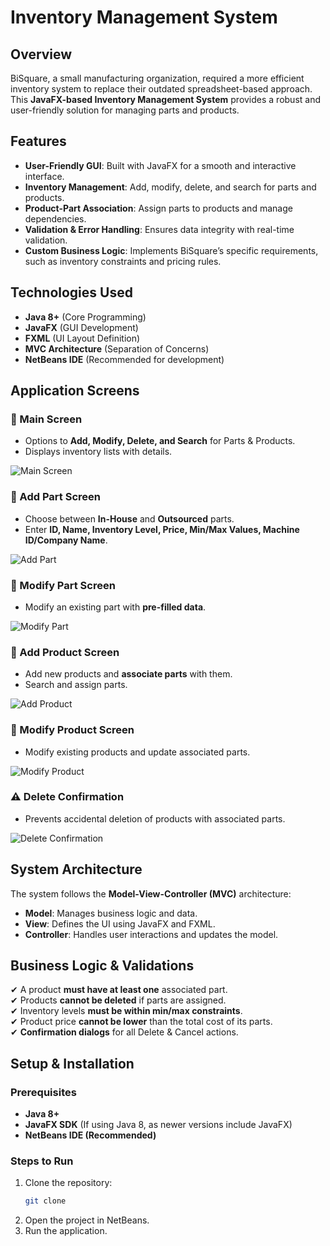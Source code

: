 # Inventory Management System

## Overview
BiSquare, a small manufacturing organization, required a more efficient inventory system to replace their outdated spreadsheet-based approach. This **JavaFX-based Inventory Management System** provides a robust and user-friendly solution for managing parts and products.

## Features
- **User-Friendly GUI**: Built with JavaFX for a smooth and interactive interface.
- **Inventory Management**: Add, modify, delete, and search for parts and products.
- **Product-Part Association**: Assign parts to products and manage dependencies.
- **Validation & Error Handling**: Ensures data integrity with real-time validation.
- **Custom Business Logic**: Implements BiSquare’s specific requirements, such as inventory constraints and pricing rules.

## Technologies Used
- **Java 8+** (Core Programming)
- **JavaFX** (GUI Development)
- **FXML** (UI Layout Definition)
- **MVC Architecture** (Separation of Concerns)
- **NetBeans IDE** (Recommended for development)

## Application Screens

### 📌 Main Screen
- Options to **Add, Modify, Delete, and Search** for Parts & Products.
- Displays inventory lists with details.

![Main Screen](https://user-images.githubusercontent.com/10691766/29241971-0bdc88e4-7fa6-11e7-86c8-2db7917762af.jpg)

### 📌 Add Part Screen
- Choose between **In-House** and **Outsourced** parts.
- Enter **ID, Name, Inventory Level, Price, Min/Max Values, Machine ID/Company Name**.

![Add Part](https://user-images.githubusercontent.com/10691766/29241970-0bd8bec6-7fa6-11e7-9b10-189f74b6d96f.jpg)

### 📌 Modify Part Screen
- Modify an existing part with **pre-filled data**.

![Modify Part](https://user-images.githubusercontent.com/10691766/29241972-0beba4dc-7fa6-11e7-8747-e9356307d791.jpg)

### 📌 Add Product Screen
- Add new products and **associate parts** with them.
- Search and assign parts.

![Add Product](https://user-images.githubusercontent.com/10691766/29241969-0bd16c34-7fa6-11e7-99ca-ff4212e3d545.jpg)

### 📌 Modify Product Screen
- Modify existing products and update associated parts.

![Modify Product](https://user-images.githubusercontent.com/10691766/29241967-0bcc2e5e-7fa6-11e7-890b-75e15b0a49eb.jpg)

### ⚠️ Delete Confirmation
- Prevents accidental deletion of products with associated parts.

![Delete Confirmation](https://user-images.githubusercontent.com/10691766/29241968-0bcf2d52-7fa6-11e7-88c6-5a4f6dc6594b.jpg)

## System Architecture
The system follows the **Model-View-Controller (MVC)** architecture:

- **Model**: Manages business logic and data.
- **View**: Defines the UI using JavaFX and FXML.
- **Controller**: Handles user interactions and updates the model.

## Business Logic & Validations
✔ A product **must have at least one** associated part.  
✔ Products **cannot be deleted** if parts are assigned.  
✔ Inventory levels **must be within min/max constraints**.  
✔ Product price **cannot be lower** than the total cost of its parts.  
✔ **Confirmation dialogs** for all Delete & Cancel actions.  

## Setup & Installation
### Prerequisites
- **Java 8+**
- **JavaFX SDK** (If using Java 8, as newer versions include JavaFX)
- **NetBeans IDE (Recommended)**

### Steps to Run
1. Clone the repository:
   ```sh
   git clone 
2. Open the project in NetBeans.
3. Run the application.
